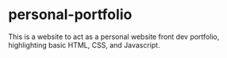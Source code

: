 # personal-portfolio
This is a website to act as a personal website front dev portfolio, highlighting basic HTML, CSS, and Javascript. 

